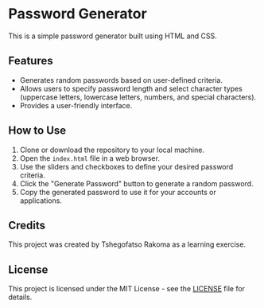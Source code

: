 # Password Generator

This is a simple password generator built using HTML and CSS.

## Features

- Generates random passwords based on user-defined criteria.
- Allows users to specify password length and select character types (uppercase letters, lowercase letters, numbers, and special characters).
- Provides a user-friendly interface.

## How to Use

1. Clone or download the repository to your local machine.
2. Open the `index.html` file in a web browser.
3. Use the sliders and checkboxes to define your desired password criteria.
4. Click the "Generate Password" button to generate a random password.
5. Copy the generated password to use it for your accounts or applications.

## Credits

This project was created by Tshegofatso Rakoma as a learning exercise.

## License

This project is licensed under the MIT License - see the [LICENSE](LICENSE) file for details.

